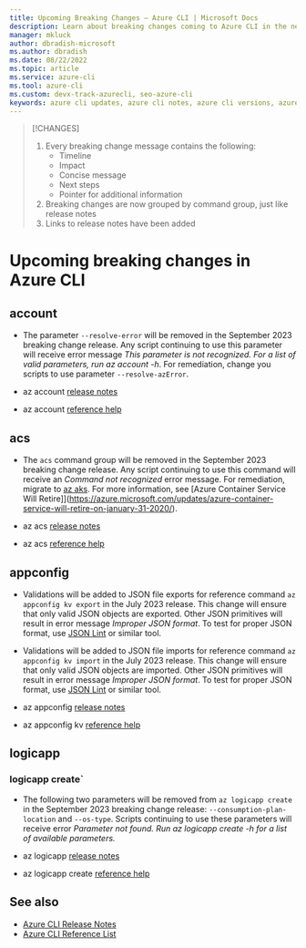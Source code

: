 ```yaml
---
title: Upcoming Breaking Changes – Azure CLI | Microsoft Docs
description: Learn about breaking changes coming to Azure CLI in the next breaking change release
manager: mkluck
author: dbradish-microsoft
ms.author: dbradish
ms.date: 08/22/2022
ms.topic: article
ms.service: azure-cli
ms.tool: azure-cli
ms.custom: devx-track-azurecli, seo-azure-cli
keywords: azure cli updates, azure cli notes, azure cli versions, azure cli breaking changes
---
```


> [!CHANGES]
> 1. Every breaking change message contains the following:
>    - Timeline
>    - Impact
>    - Concise message
>    - Next steps
>    - Pointer for additional information
> 1. Breaking changes are now grouped by command group, just like release notes
> 2. Links to release notes have been added

# Upcoming breaking changes in Azure CLI

## account

- The parameter `--resolve-error` will be removed in the September 2023 breaking change release.  Any script continuing to use this parameter will receive error message _This parameter is not recognized.  For a list of valid parameters, run az account -h_.  For remediation, change you scripts to use parameter `--resolve-azError`.

- az account [release notes](https://review.learn.microsoft.com/en-us/cli/azure/release-notes-azure-cli-poc2?branch=pr-en-us-3606#account)
- az account [reference help](https://learn.microsoft.com/en-us/cli/azure/account)

## acs

- The `acs` command group will be removed in the September 2023 breaking change release.  Any script continuing to use this command will receive an _Command not recognized_ error message.  For remediation, migrate to [az aks](https://learn.microsoft.com/en-us/cli/azure/aks).  For more information, see [Azure Container Service Will Retire]](https://azure.microsoft.com/updates/azure-container-service-will-retire-on-january-31-2020/).

- az acs [release notes]()
- az acs [reference help]()
  
## appconfig

- Validations will be added to JSON file exports for reference command `az appconfig kv export` in the July 2023 release.  This change will  ensure that only valid JSON objects are exported. Other JSON primitives will result in error message _Improper JSON format_.  To test for proper JSON format, use [JSON Lint](https://jsonlint.com/) or similar tool. 

- Validations will be added to JSON file imports for reference command `az appconfig kv import` in the July 2023 release.  This change will  ensure that only valid JSON objects are imported. Other JSON primitives will result in error message _Improper JSON format_.  To test for proper JSON format, use [JSON Lint](https://jsonlint.com/) or similar tool. 

- az appconfig [release notes]()
- az appconfig kv [reference help]()

## logicapp

### logicapp create`

- The following two parameters will be removed from `az logicapp create` in the September 2023 breaking change release:  `--consumption-plan-location` and `--os-type`.  Scripts continuing to use these parameters will receive error _Parameter not found.  Run az logicapp create -h for a list of available parameters._

- az logicapp [release notes]()
- az logicapp create [reference help]()

## See also
- [Azure CLI Release Notes]()
- [Azure CLI Reference List]()
